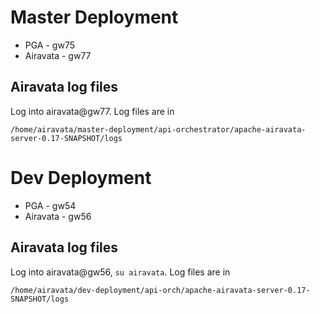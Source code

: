 
# Master Deployment

* PGA - gw75
* Airavata - gw77

## Airavata log files

Log into airavata@gw77. Log files are in

    /home/airavata/master-deployment/api-orchestrator/apache-airavata-server-0.17-SNAPSHOT/logs

# Dev Deployment

* PGA - gw54
* Airavata - gw56

## Airavata log files

Log into airavata@gw56, `su airavata`. Log files are in

    /home/airavata/dev-deployment/api-orch/apache-airavata-server-0.17-SNAPSHOT/logs
